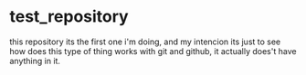 # test_repository
this repository its the first one i'm doing, and my intencion its just to see how does this type of thing works with git and github,
it actually does't have anything in it.
